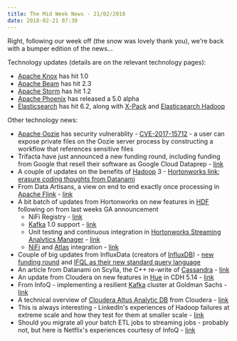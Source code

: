 ```yaml
---
title: The Mid Week News - 21/02/2018
date: 2018-02-21 07:30
---
```

Right, following our week off (the snow was lovely thank you), we're back with a bumper edition of the news...
<!--more-->

Technology updates (details are on the relevant technology pages):

* [Apache Knox](/technologies/apache-knox/) has hit 1.0
* [Apache Beam](/technologies/apache-beam/) has hit 2.3
* [Apache Storm](/technologies/apache-storm/) has hit 1.2
* [Apache Phoenix](/technologies/apache-phoenix/) has released a 5.0 alpha
* [Elasticsearch](/technologies/elasticsearch/) has hit 6.2, along with [X-Pack](/technologies/elastic-x-pack/) and [Elasticsearch Hadoop](/technologies/elasticsearch-hadoop/)

Other technology news:

* [Apache Oozie](/technologies/apache-oozie/) has security vulnerablity - [CVE-2017-15712](https://cve.mitre.org/cgi-bin/cvename.cgi?name=2017-15712) - a user can expose private files on the Oozie server process by constructing a workflow that references sensitive files
* Trifacta have just announced a new funding round, including funding from Google that resell their software as Google Cloud Dataprep - [link](https://www.datanami.com/2018/02/06/trifacta-cashing-cloud-analytics/)
* A couple of updates on the benefits of [Hadoop](/technologies/apache-hadoop/) 3 - [Hortonworks link](https://hortonworks.com/blog/hadoop-3-adds-value-hadoop-2/); [erasure coding thoughts from Datanami](https://www.datanami.com/2018/02/07/erasure-coding-changes-hadoop-storage-economics/)
* From Data Artisans, a view on end to end exactly once processing in [Apache Flink](/technologies/apache-flink/) - [link](https://data-artisans.com/blog/end-to-end-exactly-once-processing-apache-flink-apache-kafka)
* A bit batch of updates from Hortonworks on new features in [HDF](/technologies/hortonworks-data-flow/) following on from last weeks GA announcement
  * NiFi Registry - [link](https://hortonworks.com/blog/hdf-3-1-blog-series-part-2-introducing-nifi-registry/)
  * [Kafka](/technologies/apache-kafka/) 1.0 support - [link](https://hortonworks.com/blog/hdf-3-1-blog-series-part-3-kafka-1-0-support-powerful-hdf-integrations/)
  * Unit testing and continuous integration in [Hortonworks Streaming Analytics Manager](/technologies/streaming-analytics-manager/) - [link](https://hortonworks.com/blog/hortonworks-dataflow-hdf-3-1-blog-series-part-4-unit-testing-continuous-integration-delivery-streaming-analytics-apps/)
  * [NiFi](/technologies/apache-nifi/) and [Atlas](/technologies/apache-atlas/) integration - [link](https://hortonworks.com/blog/hdf-3-1-blog-series-part-6-introducing-nifi-atlas-integration/) 
* Couple of big updates from InfluxData (creators of [InfluxDB](/technologies/influxdb/)) - [new funding round](https://www.influxdata.com/blog/adventures-in-building-a-modern-time-series-platform/) and [IFQL as their new standard query language](https://www.influxdata.com/blog/ifql-and-the-future-of-influxdata/)
* An article from Datanami on Scylla, the C++ re-write of [Cassandra](/technologies/apache-cassandra/) - [link](https://www.datanami.com/2018/02/13/scylla-eyes-cassandras-nosql-workloads/)
* An update from Cloudera on new features in [Hue](/technologies/hue/) in CDH 5.14 - [link](http://blog.cloudera.com/blog/2018/02/new-in-cloudera-5-14-query-assistance-improvements-and-adls-integration-for-the-self-service-analytic-database/)
* From InfoQ - implementing a resilient [Kafka](/technologies/apache-kafka/) cluster at Goldman Sachs - [link](https://www.infoq.com/articles/resilient-kafka-goldman-sachs)
* A technical overview of [Cloudera Altus Analytic DB](/technologies/cloudera-altus/analytical-db/) from Cloudera - [link](http://blog.cloudera.com/blog/2018/02/a-technical-overview-of-cloudera-altus-analytic-db/)
* This is always interesting - LinkedIn's experiences of Hadoop failures at extreme scale and how they test for them at smaller scale - [link](https://engineering.linkedin.com/blog/2018/02/dynamometer--scale-testing-hdfs-on-minimal-hardware-with-maximum)
* Should you migrate all your batch ETL jobs to streaming jobs - probably not, but here is Netflix's experiences courtesy of InfoQ - [link](https://www.infoq.com/articles/netflix-migrating-stream-processing)